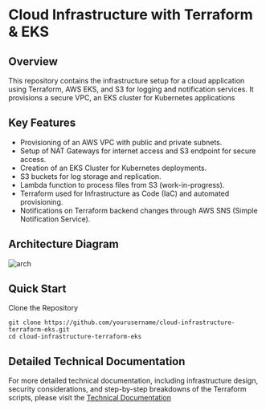 # Cloud Infrastructure with Terraform & EKS

## Overview
This repository contains the infrastructure setup for a cloud application using Terraform, AWS EKS, and S3 for logging and notification services. It provisions a secure VPC, an EKS cluster for Kubernetes applications

## Key Features
* Provisioning of an AWS VPC with public and private subnets.
* Setup of NAT Gateways for internet access and S3 endpoint for secure access.
* Creation of an EKS Cluster for Kubernetes deployments.
* S3 buckets for log storage and replication.
* Lambda function to process files from S3 (work-in-progress).
* Terraform used for Infrastructure as Code (IaC) and automated provisioning.
* Notifications on Terraform backend changes through AWS SNS (Simple Notification Service).

## Architecture Diagram
![arch](https://github.com/user-attachments/assets/24687309-2b0d-4e99-857a-7de51e42b58c)

## Quick Start
Clone the Repository
```
git clone https://github.com/yourusername/cloud-infrastructure-terraform-eks.git
cd cloud-infrastructure-terraform-eks
```

## Detailed Technical Documentation
For more detailed technical documentation, including infrastructure design, security considerations, and step-by-step breakdowns of the Terraform scripts, please visit the [Technical Documentation](https://github.com/Darkk-kami/Terra-Eks/wiki)
